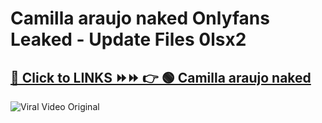 
 # Camilla araujo naked Onlyfans Leaked - Update Files 0lsx2

## <h2><a href="https://clipsfans.com/Camilla_araujo_naked&ref=git">🔗 Click to LINKS ⏩⏩ 👉 🟢 Camilla araujo naked </a></h2>

<a href="https://clipsfans.com/Camilla_araujo_naked&ref=git" rel="nofollow" data-target="animated-image.originalLink"><img src="https://i.ibb.co.com/xMMVF88/686577567.gif" alt="Viral Video Original" style="max-width: 100%; display: inline-block;" data-target="animated-image.originalImage"></a>

